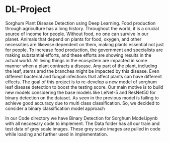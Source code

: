 # DL-Project
Sorghum Plant Disease Detection using Deep Learning.
Food production through agriculture has a long
history. Throughout the world, it is a crucial source of income for
people. Without food, no one can survive in our planet. Animals
that depend on plants for food, oxygen, and other necessities
are likewise dependent on them, making plants essential not
just for people. To increase food production, the government
and specialists are making substantial efforts, and these efforts
are showing results in the actual world. All living things in
the ecosystem are impacted in some manner when a plant
contracts a disease. Any part of the plant, including the leaf,
stems amd the branches might be impacted by this disease. Even
different bacterial and fungal infections that affect plants can
have different effects. The goal of this project is to re-develop a
new model of sorghum leaf disease detection to boost the testing
score. Our main motive is to build new models considering the
base models like LeNet-5 and ResNet50 for binary detection on
the dataset. As seen in the previous model is failing to achieve
good accuracy due to multi class classification. So, we decided to
consider a binary classification model approach

In our Code directory we have Binary Detection for Sorghum Model.ipynb with all neccesary code to implement.
The Data folder has all our train and test data of grey scale images. These grey scale images are pulled in code while loading and further used in implementation.
